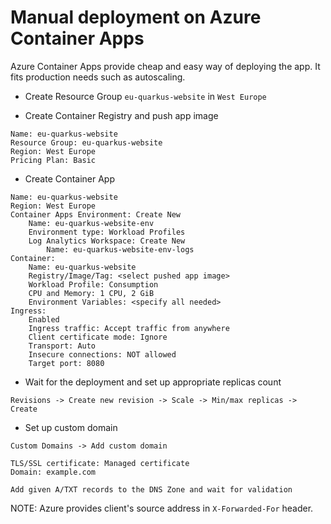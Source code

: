 # Manual deployment on Azure Container Apps

Azure Container Apps provide cheap and easy way of deploying the app. It fits production needs such as autoscaling.

- Create Resource Group `eu-quarkus-website` in `West Europe`

- Create Container Registry and push app image

```
Name: eu-quarkus-website
Resource Group: eu-quarkus-website
Region: West Europe
Pricing Plan: Basic
```

- Create Container App

```
Name: eu-quarkus-website
Region: West Europe
Container Apps Environment: Create New
    Name: eu-quarkus-website-env
    Environment type: Workload Profiles
    Log Analytics Workspace: Create New
        Name: eu-quarkus-website-env-logs
Container:
    Name: eu-quarkus-website
    Registry/Image/Tag: <select pushed app image>
    Workload Profile: Consumption
    CPU and Memory: 1 CPU, 2 GiB
    Environment Variables: <specify all needed>
Ingress:
    Enabled
    Ingress traffic: Accept traffic from anywhere
    Client certificate mode: Ignore
    Transport: Auto
    Insecure connections: NOT allowed
    Target port: 8080
```

- Wait for the deployment and set up appropriate replicas count

```
Revisions -> Create new revision -> Scale -> Min/max replicas -> Create
```

- Set up custom domain

```
Custom Domains -> Add custom domain

TLS/SSL certificate: Managed certificate
Domain: example.com

Add given A/TXT records to the DNS Zone and wait for validation
```

NOTE: Azure provides client's source address in `X-Forwarded-For` header.
